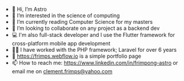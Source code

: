 - 👋 Hi, I’m Astro
- 👀 I’m interested in the science of computing
- 🌱 I’m currently reading Computer Science for my masters
- 💞️ I’m looking to collaborate on any project as a backend dev
- 💻 I'm also full-stack developer and I use the Flutter framework for cross-platform mobile app development
- 👨‍💻 I have worked with the PHP framework; Laravel for over 6 years
- 📱 https://frimps.webflow.io is a simple portfolio page
- 📫 How to reach me: https://www.linkedin.com/in/frimpong-astro or email me on clement.frimps@yahoo.com

<!---
frimps-astro/frimps-astro is a ✨ special ✨ repository because its `README.md` (this file) appears on your GitHub profile.
You can click the Preview link to take a look at your changes.
--->
